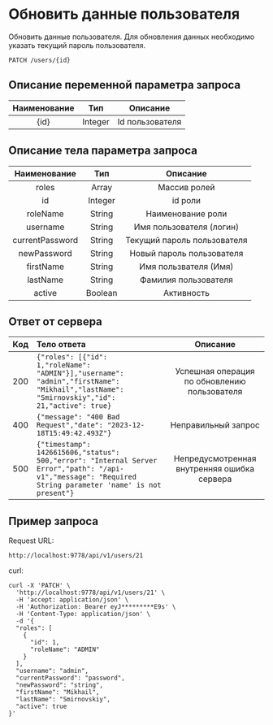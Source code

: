 # Обновить данные пользователя
Обновить данные пользователя. Для обновления данных необходимо указать текущий пароль пользователя.
```
PATCH /users/{id}
```
## Описание переменной параметра запроса
|  Наименование   |   Тип   |          Описание           |
|:---------------:|:-------:|:---------------------------:|
|      {id}       | Integer |       Id пользователя       |

## Описание тела параметра запроса
|  Наименование   |   Тип   |          Описание           |
|:---------------:|:-------:|:---------------------------:|
|      roles      |  Array  |        Массив ролей         |
|       id        | Integer |           id роли           |
|    roleName     | String  |      Наименование роли      |
|    username     | String  |  Имя пользователя (логин)   |
| currentPassword | String  | Текущий пароль пользователя |
|   newPassword   | String  |  Новый пароль пользователя  |
|    firstName    | String  |    Имя пользвателя (Имя)    |
|    lastName     | String  |    Фамилия пользователя     |
|     active      | Boolean |         Активность          |

## Ответ от сервера
| Код | Тело ответа                                                                                                                                                   |                   Описание                    |
|:---:|:--------------------------------------------------------------------------------------------------------------------------------------------------------------|:---------------------------------------------:|
| 200 | ```{"roles": [{"id": 1,"roleName": "ADMIN"}],"username": "admin","firstName": "Mikhail","lastName": "Smirnovskiy","id": 21,"active": true}```                 | Успешная операция по обновлению пользователя  |
| 400 | ```{"message": "400 Bad Request","date": "2023-12-18T15:49:42.493Z"}```                                                                                       |              Неправильный запрос              |
| 500 | ```{"timestamp": 1426615606,"status": 500,"error": "Internal Server Error","path": "/api-v1","message": "Required String parameter 'name' is not present"}``` |  Непредусмотренная внутренняя ошибка сервера  |
## Пример запроса
Request URL:
```
http://localhost:9778/api/v1/users/21
```
curl:
```
curl -X 'PATCH' \
  'http://localhost:9778/api/v1/users/21' \
  -H 'accept: application/json' \
  -H 'Authorization: Bearer eyJ*********E9s' \
  -H 'Content-Type: application/json' \
  -d '{
  "roles": [
    {
      "id": 1,
      "roleName": "ADMIN"
    }
  ],
  "username": "admin",
  "currentPassword": "password",
  "newPassword": "string",
  "firstName": "Mikhail",
  "lastName": "Smirnovskiy",
  "active": true
}'
```